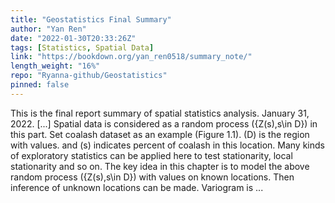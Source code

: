 ```yaml
---
title: "Geostatistics Final Summary"
author: "Yan Ren"
date: "2022-01-30T20:33:26Z"
tags: [Statistics, Spatial Data]
link: "https://bookdown.org/yan_ren0518/summary_note/"
length_weight: "16%"
repo: "Ryanna-github/Geostatistics"
pinned: false
---
```


This is the final report summary of spatial statistics analysis. January 31, 2022. [...] Spatial data is considered as a random process \(\{Z(s),s\in D\}\) in this part. Set coalash dataset as an example (Figure 1.1). \(D\) is the region with values. and \(s\) indicates percent of coalash in this location. Many kinds of exploratory statistics can be applied here to test stationarity, local stationarity and so on. The key idea in this chapter is to model the above random process \(\{Z(s),s\in D\}\) with values on known locations. Then inference of unknown locations can be made. Variogram is ...
